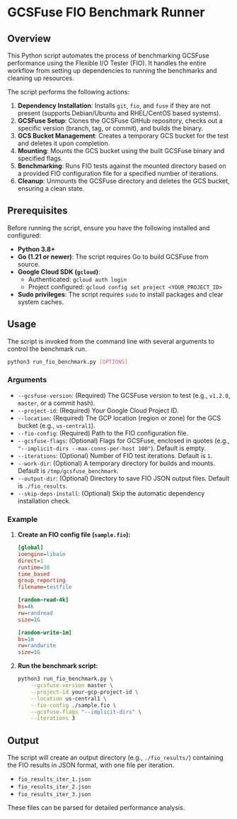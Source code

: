 # GCSFuse FIO Benchmark Runner

## Overview

This Python script automates the process of benchmarking GCSFuse performance using the Flexible I/O Tester (FIO). It handles the entire workflow from setting up dependencies to running the benchmarks and cleaning up resources.

The script performs the following actions:
1.  **Dependency Installation**: Installs `git`, `fio`, and `fuse` if they are not present (supports Debian/Ubuntu and RHEL/CentOS based systems).
2.  **GCSFuse Setup**: Clones the GCSFuse GitHub repository, checks out a specific version (branch, tag, or commit), and builds the binary.
3.  **GCS Bucket Management**: Creates a temporary GCS bucket for the test and deletes it upon completion.
4.  **Mounting**: Mounts the GCS bucket using the built GCSFuse binary and specified flags.
5.  **Benchmarking**: Runs FIO tests against the mounted directory based on a provided FIO configuration file for a specified number of iterations.
6.  **Cleanup**: Unmounts the GCSFuse directory and deletes the GCS bucket, ensuring a clean state.

## Prerequisites

Before running the script, ensure you have the following installed and configured:

-   **Python 3.8+**
-   **Go (1.21 or newer)**: The script requires Go to build GCSFuse from source.
-   **Google Cloud SDK (`gcloud`)**:
    -   Authenticated: `gcloud auth login`
    -   Project configured: `gcloud config set project <YOUR_PROJECT_ID>`
-   **Sudo privileges**: The script requires `sudo` to install packages and clear system caches.

## Usage

The script is invoked from the command line with several arguments to control the benchmark run.

```bash
python3 run_fio_benchmark.py [OPTIONS]
```

### Arguments

-   `--gcsfuse-version`: (Required) The GCSFuse version to test (e.g., `v1.2.0`, `master`, or a commit hash).
-   `--project-id`: (Required) Your Google Cloud Project ID.
-   `--location`: (Required) The GCP location (region or zone) for the GCS bucket (e.g., `us-central1`).
-   `--fio-config`: (Required) Path to the FIO configuration file.
-   `--gcsfuse-flags`: (Optional) Flags for GCSFuse, enclosed in quotes (e.g., `"--implicit-dirs --max-conns-per-host 100"`). Default is empty.
-   `--iterations`: (Optional) Number of FIO test iterations. Default is `1`.
-   `--work-dir`: (Optional) A temporary directory for builds and mounts. Default is `/tmp/gcsfuse_benchmark`.
-   `--output-dir`: (Optional) Directory to save FIO JSON output files. Default is `./fio_results`.
-   `--skip-deps-install`: (Optional) Skip the automatic dependency installation check.

### Example

1.  **Create an FIO config file (`sample.fio`):**

    ```ini
    [global]
    ioengine=libaio
    direct=1
    runtime=30
    time_based
    group_reporting
    filename=testfile

    [random-read-4k]
    bs=4k
    rw=randread
    size=1G

    [random-write-1m]
    bs=1m
    rw=randwrite
    size=1G
    ```

2.  **Run the benchmark script:**

    ```bash
    python3 run_fio_benchmark.py \
        --gcsfuse-version master \
        --project-id your-gcp-project-id \
        --location us-central1 \
        --fio-config ./sample.fio \
        --gcsfuse-flags "--implicit-dirs" \
        --iterations 3
    ```

## Output

The script will create an output directory (e.g., `./fio_results/`) containing the FIO results in JSON format, with one file per iteration.

-   `fio_results_iter_1.json`
-   `fio_results_iter_2.json`
-   `fio_results_iter_3.json`

These files can be parsed for detailed performance analysis.